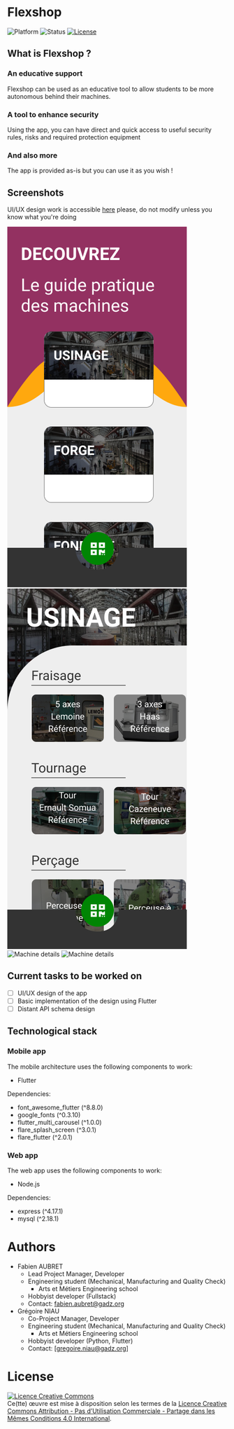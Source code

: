 # Flexshop
![Platform](https://img.shields.io/badge/platform-ios%20%7C%20android-%23969696?style=flat-square)
![Status](https://img.shields.io/badge/status-active-%234AC41D?style=flat-square)
[![License](https://img.shields.io/badge/License-CC%20NC%20BY%20SA-%23F37F40?style=flat-square)](http://creativecommons.org/licenses/by-nc-sa/4.0/)

## What is Flexshop ?
### An educative support
Flexshop can be used as an educative tool to allow students to be more autonomous behind their machines.
### A tool to enhance security
Using the app, you can have direct and quick access to useful security rules, risks and required protection equipment
### And also more
The app is provided as-is but you can use it as you wish !

## Screenshots
UI/UX design work is accessible [here](https://www.figma.com/file/ykqyS6IWuYLVC1BJwBoa2i/Application-ateliers?node-id=0%3A1) please, do not modify unless you know what you're doing

![Workshop listing](./design/exports/export_listing_ateliers.png)  ![Machine listing](./design/exports/export_listing_machine.png)  ![Machine details](./design/exports/export_détail_machine.png)  ![Machine details](./design/exports/export_détail_machine_2.png)

## Current tasks to be worked on
- [ ] UI/UX design of the app
- [ ] Basic implementation of the design using Flutter
- [ ] Distant API schema design

## Technological stack
### Mobile app
The mobile architecture uses the following components to work:
- Flutter

Dependencies:
- font_awesome_flutter (^8.8.0)
- google_fonts (^0.3.10)
- flutter_multi_carousel (^1.0.0)
- flare_splash_screen (^3.0.1)
- flare_flutter (^2.0.1)

### Web app
The web app uses the following components to work:
- Node.js

Dependencies:
- express (^4.17.1)
- mysql (^2.18.1)

# Authors
- Fabien AUBRET
    - Lead Project Manager, Developer
    - Engineering student (Mechanical, Manufacturing and Quality Check)
        - Arts et Métiers Engineering school
    - Hobbyist developer (Fullstack)
    - Contact: [fabien.aubret@gadz.org](fabien.aubret@gmail.com)
- Grégoire NIAU
    - Co-Project Manager, Developer
    - Engineering student (Mechanical, Manufacturing and Quality Check)
        - Arts et Métiers Engineering school
    - Hobbyist developer (Python, Flutter)
    - Contact: [gregoire.niau@gadz.org]

# License
<a rel="license" href="http://creativecommons.org/licenses/by-nc-sa/4.0/"><img alt="Licence Creative Commons" style="border-width:0" src="https://i.creativecommons.org/l/by-nc-sa/4.0/88x31.png" /></a><br />Ce(tte) œuvre est mise à disposition selon les termes de la <a rel="license" href="http://creativecommons.org/licenses/by-nc-sa/4.0/">Licence Creative Commons Attribution - Pas d’Utilisation Commerciale - Partage dans les Mêmes Conditions 4.0 International</a>.